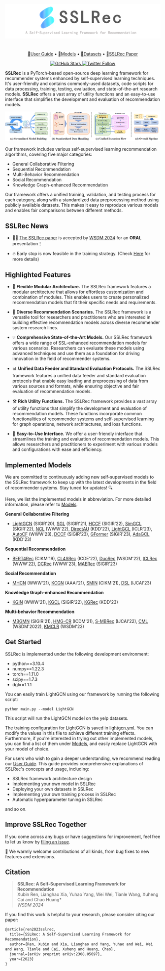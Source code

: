 <p align="center">
<img src="logo.png" alt="SSLRec" />
</p>

#


<p align="center">
  <a href="https://github.com/HKUDS/SSLRec/blob/main/docs/User%20Guide.md">🤗User Guide</a> •
  <a href="https://github.com/HKUDS/SSLRec/blob/main/docs/Models.md">🧪Models</a> •
  <a href="https://github.com/HKUDS/SSLRec/blob/main/docs/Models.md">📜Datasets</a> •
  <a href="https://arxiv.org/abs/2308.05697">📑SSLRec Paper</a>
</p>
<p align="center">
  <a href="https://github.com/HKUDS/SSLRec" target="_blank">
    <img alt="GitHub Stars" src="https://img.shields.io/github/stars/HKUDS/SSLRec?style=social" />
  </a>
  <a href="https://twitter.com/huang_chao4969" target="_blank">
    <img alt="Twitter Follow" src="https://img.shields.io/twitter/follow/Data Intelligence Lab" />
  </a>
</p>


**SSLRec** is a PyTorch-based open-source deep learning framework for recommender systems enhanced by self-supervised learning techniques. 
It's user-friendly and contains commonly-used datasets, code scripts for data processing, training, testing, evaluation, and state-of-the-art research models. 
**SSLRec** offers a vast array of utility functions and an easy-to-use interface that simplifies the development and evaluation of recommendation models.

<p align="center">
<img src="framework.png" alt="Framework" />
</p>

Our framework includes various self-supervised learning recommendation algorithms, covering five major categories:

+ General Collaborative Filtering
+ Sequential Recommendation
+ Multi-Behavior Recommendation
+ Social Recommendation
+ Knowledge Graph-enhanced Recommendation

Our framework offers a unified training, validation, and testing process for each category, along with a standardized data preprocessing method using publicly available datasets. This makes it easy to reproduce various models and enables fair comparisons between different methods.

## SSLRec News
+ 🎉🎉  [The SSLRec paper](https://arxiv.org/abs/2308.05697) is accepted by [WSDM 2024](https://www.wsdm-conference.org/2024/) for an **ORAL** presentation！

+ 🔥 Early stop is now feasible in the training strategy. (Check [Here](./update_log/2023-06-28.md) for more details)

## Highlighted Features

+ 🧩 **Flexible Modular Architecture.** The SSLRec framework features a modular architecture that allows for effortless customization and combination of modules. This enables users to create personalized recommendation models that fit their specific needs and requirements.


+ 🌟 **Diverse Recommendation Scenarios.** The SSLRec framework is a versatile tool for researchers and practitioners who are interested in building effective recommendation models across diverse recommender system research lines.


+ 💡 **Comprehensive State-of-the-Art Models.** Our SSLRec framework offers a wide range of SSL-enhanced recommendation models for various scenarios. Researchers can evaluate these models using advanced techniques and use them as a foundation for driving innovation in the field of recommender systems.


+ 📊 **Unified Data Feeder and Standard Evaluation Protocols.** The SSLRec framework features a unified data feeder and standard evaluation protocols that enable easy loading and preprocessing of data from various sources and formats, while ensuring objective and fair evaluation of recommendation models.


+ 🛠️ **Rich Utility Functions.** The SSLRec framework provides a vast array of utility functions that simplify the development and evaluation of recommendation models. These functions incorporate common functionalities of recommender systems and self-supervised learning for graph operations, network architectures, and loss functions.


+ 🤖 **Easy-to-Use Interface.** We offer a user-friendly interface that streamlines the training and evaluation of recommendation models. This allows researchers and practitioners to experiment with various models and configurations with ease and efficiency.

## Implemented Models
We are committed to continuously adding new self-supervised models to the SSLRec framework to keep up with the latest developments in the field of recommender systems. Stay tuned for updates! 🔍

Here, we list the implemented models in abbreviation. For more detailed information, please refer to [Models](./docs/Models.md).

**General Collaborative Filtering**

+ [LightGCN](https://arxiv.org/pdf/2002.02126.pdf) (SIGIR'20), [SGL](https://arxiv.org/pdf/2010.10783.pdf) (SIGIR'21), [HCCF](https://arxiv.org/pdf/2204.12200.pdf) (SIGIR'22), [SimGCL](https://arxiv.org/pdf/2112.08679.pdf) (SIGIR'22), [NCL](https://arxiv.org/pdf/2202.06200.pdf) (WWW'22), [DirectAU](https://dl.acm.org/doi/pdf/10.1145/3534678.3539253) (KDD'22), [LightGCL](https://arxiv.org/pdf/2302.08191.pdf) (ICLR'23), [AutoCF](https://arxiv.org/pdf/2303.07797.pdf) (WWW'23), [DCCF](https://arxiv.org/pdf/2305.02759.pdf) (SIGIR'23), [GFormer](https://arxiv.org/pdf/2306.02330.pdf) (SIGIR'23), [AdaGCL](https://arxiv.org/pdf/2305.10837.pdf) (KDD'23) 

**Sequential Recommendation**

+ [BERT4Rec](https://arxiv.org/pdf/1904.06690.pdf) (CIKM'19), [CL4SRec](https://arxiv.org/pdf/2010.14395.pdf) (ICDE'22), [DuoRec](https://arxiv.org/pdf/2110.05730.pdf) (WSDM'22), [ICLRec](https://arxiv.org/pdf/2202.02519.pdf) (WWW'22), [DCRec](https://arxiv.org/pdf/2303.11780.pdf) (WWW'23), [MAERec](https://arxiv.org/pdf/2305.04619.pdf) (SIGIR'23)

**Social Recommendation**

+ [MHCN](https://arxiv.org/pdf/2101.06448.pdf) (WWW'21), [KCGN](https://par.nsf.gov/servlets/purl/10220297) (AAAI'21), [SMIN](https://arxiv.org/pdf/2110.03958.pdf) (CIKM'21), [DSL](https://arxiv.org/abs/2305.12685) (IJCAI'23)

**Knowledge Graph-enhanced Recommendation**
+ [KGIN](https://dl.acm.org/doi/pdf/10.1145/3442381.3450133) (WWW'21), [KGCL](https://arxiv.org/pdf/2205.00976.pdf) (SIGIR'22), [KGRec](https://arxiv.org/pdf/2307.02759.pdf) (KDD'23)

**Multi-behavior Recommendation**
+ [MBGMN](https://arxiv.org/pdf/2110.03969.pdf) (SIGIR'21), [HMG-CR](https://arxiv.org/pdf/2109.02859.pdf) (ICDM'21), [S-MBRec](http://www.shichuan.org/doc/134.pdf) (IJCAI'22), [CML](https://arxiv.org/pdf/2202.08523.pdf) (WSDM'2022), [KMCLR](https://arxiv.org/pdf/2301.05403.pdf) (WSDM'23)

## Get Started

SSLRec is implemented under the following development environment:

+ python==3.10.4
+ numpy==1.22.3
+ torch==1.11.0
+ scipy==1.7.3
+ dgl==1.1.1

You can easily train LightGCN using our framework by running the following script:
```
python main.py --model LightGCN
```
This script will run the LightGCN model on the yelp datasets. 

The training configuration for LightGCN is saved in [lightgcn.yml](https://github.com/HKUDS/SSLRec/blob/main/config/modelconf/lightgcn.yml). You can modify the values in this file to achieve different training effects. Furthermore, if you're interested in trying out other implemented models, you can find a list of them under [Models](./docs/Models.md), and easily replace LightGCN with your model of choice.

For users who wish to gain a deeper understanding, we recommend reading our [User Guide](https://github.com/HKUDS/SSLRec/blob/main/docs/User%20Guide.md). This guide provides comprehensive explanations of SSLRec's concepts and usage, including:
+ SSLRec framework architecture design
+ Implementing your own model in SSLRec
+ Deploying your own datasets in SSLRec
+ Implementing your own training process in SSLRec
+ Automatic hyperparameter tuning in SSLRec

and so on.

## Improve SSLRec Together
If you come across any bugs or have suggestions for improvement, feel free to let us know by [filing an issue](https://github.com/HKUDS/SSLRec/issues). 

🤗 We warmly welcome contributions of all kinds, from bug fixes to new features and extensions.

## Citation
 >**SSLRec: A Self-Supervised Learning Framework for Recommendation**  
 > Xubin Ren, Lianghao Xia, Yuhao Yang, Wei Wei, Tianle Wang, Xuheng Cai and Chao Huang*\
 >*WSDM 2024*

If you find this work is helpful to your research, please consider citing our paper:
```
@article{ren2023sslrec,
  title={SSLRec: A Self-Supervised Learning Framework for Recommendation},
  author={Ren, Xubin and Xia, Lianghao and Yang, Yuhao and Wei, Wei and Wang, Tianle and Cai, Xuheng and Huang, Chao},
  journal={arXiv preprint arXiv:2308.05697},
  year={2023}
}
```

